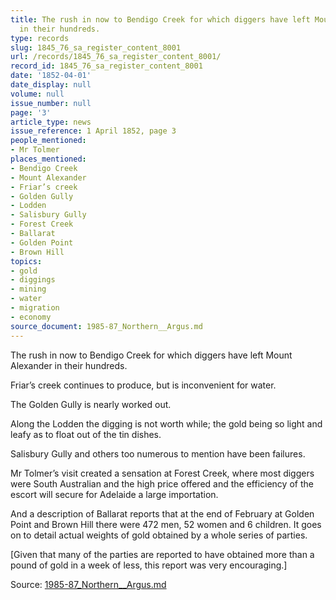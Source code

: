 ```yaml
---
title: The rush in now to Bendigo Creek for which diggers have left Mount Alexander
  in their hundreds.
type: records
slug: 1845_76_sa_register_content_8001
url: /records/1845_76_sa_register_content_8001/
record_id: 1845_76_sa_register_content_8001
date: '1852-04-01'
date_display: null
volume: null
issue_number: null
page: '3'
article_type: news
issue_reference: 1 April 1852, page 3
people_mentioned:
- Mr Tolmer
places_mentioned:
- Bendigo Creek
- Mount Alexander
- Friar’s creek
- Golden Gully
- Lodden
- Salisbury Gully
- Forest Creek
- Ballarat
- Golden Point
- Brown Hill
topics:
- gold
- diggings
- mining
- water
- migration
- economy
source_document: 1985-87_Northern__Argus.md
---
```


The rush in now to Bendigo Creek for which diggers have left Mount Alexander in their hundreds.

Friar’s creek continues to produce, but is inconvenient for water.

The Golden Gully is nearly worked out.

Along the Lodden the digging is not worth while; the gold being so light and leafy as to float out of the tin dishes.

Salisbury Gully and others too numerous to mention have been failures.

Mr Tolmer’s visit created a sensation at Forest Creek, where most diggers were South Australian and the high price offered and the efficiency of the escort will secure for Adelaide a large importation.

And a description of Ballarat reports that at the end of February at Golden Point and Brown Hill there were 472 men, 52 women and 6 children.  It goes on to detail actual weights of gold obtained by a whole series of parties.

[Given that many of the parties are reported to have obtained more than a pound of gold in a week of less, this report was very encouraging.]

Source: [1985-87_Northern__Argus.md](/downloads/markdown/1985-87_Northern__Argus.md)
